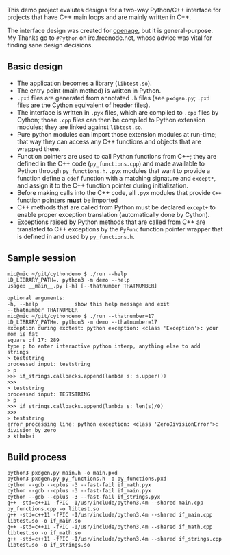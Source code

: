 This demo project evalutes designs for a two-way Python/C++ interface for projects that have C++ main loops and are mainly written in C++.

The interface design was created for [openage](https://github.com/sfttech/openage), but it is general-purpose. My Thanks go to `#Python` on irc.freenode.net, whose advice was vital for finding sane design decisions.

Basic design
------------

- The application becomes a library (`libtest.so`).
- The entry point (main method) is written in Python.
- `.pxd` files are generated from annotated `.h` files (see `pxdgen.py`; `.pxd` files are the Cython equivalent of header files).
- The interface is written in `.pyx` files, which are compiled to `.cpp` files by Cython; those `.cpp` files can then be compiled to Python extension modules; they are linked against `libtest.so`.
- Pure python modules can import those extension modules at run-time; that way they can access any C++ functions and objects that are wrapped there.
- Function pointers are used to call Python functions from C++; they are defined in the C++ code (`py_functions.cpp`) and made available to Python through `py_functions.h`. `.pyx` modules that want to provide a function define a `cdef` function with a matching signature and `except*`, and assign it to the C++ function pointer during initialization.
- Before making calls into the C++ code, all `.pyx` modules that provide `C++` function pointers  __must__ be imported
- C++ methods that are called from Python must be declared `except+` to enable proper exception translation (automatically done by Cython).
- Exceptions raised by Python methods that are called from C++ are translated to C++ exceptions by the `PyFunc` function pointer wrapper that is defined in and used by `py_functions.h`.

Sample session
--------------

    mic@mic ~/git/cythondemo $ ./run --help
    LD_LIBRARY_PATH=. python3 -m demo --help
    usage: __main__.py [-h] [--thatnumber THATNUMBER]

    optional arguments:
    -h, --help            show this help message and exit
    --thatnumber THATNUMBER
    mic@mic ~/git/cythondemo $ ./run --thatnumber=17
    LD_LIBRARY_PATH=. python3 -m demo --thatnumber=17
    exception during exctest: python exception: <class 'Exception'>: your mom is fat
    square of 17: 289
    type p to enter interactive python interp, anything else to add strings
    > teststring
    processed input: teststring
    > p
    >>> if_strings.callbacks.append(lambda s: s.upper())
    >>> 
    > teststring
    processed input: TESTSTRING
    > p
    >>> if_strings.callbacks.append(lambda s: len(s)/0)
    >>> 
    > teststring
    error processing line: python exception: <class 'ZeroDivisionError'>: division by zero
    > kthxbai

Build process
-------------

    python3 pxdgen.py main.h -o main.pxd
    python3 pxdgen.py py_functions.h -o py_functions.pxd
    cython --gdb --cplus -3 --fast-fail if_math.pyx
    cython --gdb --cplus -3 --fast-fail if_main.pyx
    cython --gdb --cplus -3 --fast-fail if_strings.pyx
    g++ -std=c++11 -fPIC -I/usr/include/python3.4m --shared main.cpp py_functions.cpp -o libtest.so
    g++ -std=c++11 -fPIC -I/usr/include/python3.4m --shared if_main.cpp libtest.so -o if_main.so
    g++ -std=c++11 -fPIC -I/usr/include/python3.4m --shared if_math.cpp libtest.so -o if_math.so
    g++ -std=c++11 -fPIC -I/usr/include/python3.4m --shared if_strings.cpp libtest.so -o if_strings.so
